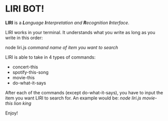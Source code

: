 # LIRI BOT!

**LIRI** is a _**L**anguage **I**nterpretation and **R**ecognition **I**nterface_. 

LIRI works in your terminal. 
It understands what you write as long as you write in this order:

node liri.js *command* *name of item you want to search*

LIRI is able to take in 4 types of commands:
* concert-this
* spotify-this-song
* movie-this
* do-what-it-says

After each of the commands (except do-what-it-says), you have to input the item you want LIRI to search for.
An example would be: _node liri.js movie-this lion king_

Enjoy!